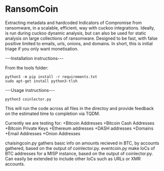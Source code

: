 # RansomCoin
Extracting metadata and hardcoded Indicators of Compromise from ransomware, in a scalable, efficient, way with cuckoo integrations. Ideally, is run during cuckoo dynamic analysis, but can also be used for static analysis on large collections of ransomware. Designed to be fast, with false positive limited to emails, urls, onions, and domains. In short, this is initial triage if you only want monetisation.

---Installation instructions---

From the tools folder:
```
python3 -m pip install -r requirements.txt
sudo apt-get install python3-tlsh
```

---Usage instructions---

```
python3 coinlector.py
```

This will run the code across all files in the directoy and provide feedback on the estimated time to completion via TQDM.

Currently we are testing for:
+Bitcoin Addresses
+Bitcoin Cash Addresses
+Bitcoin Private Keys
+Ethereum addresses
+DASH addresses
+Domains
+Email Addresses
+Onion Addresses

chaisingcoin.py gathers basic info on amounts recieved in BTC, by accounts gathered, based on the output of coinlector.py.
eventcoin.py make IoCs of BTC addresses for a MISP instance, based on the output of coinlector.py. Can easily be extended to include other IoCs such as URLs or XMR accounts.
